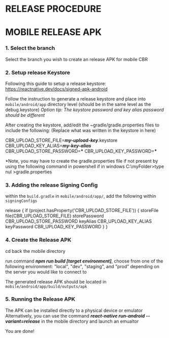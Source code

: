 # RELEASE PROCEDURE

# MOBILE RELEASE APK

### 1. Select the branch

Select the branch you wish to create an release APK for mobile CBR

### 2. Setup release Keystore

Following this guide to setup a release keystore: https://reactnative.dev/docs/signed-apk-android

Follow the instruction to generate a release keystore and place into `mobile/android/app` directory level (should be in the same level as the debug.keystore)
_Option tip: The keystore password and key alias password should be different_

After creating the keystore, add/edit the ~gradle/gradle.properties files to include the following: (Replace what was written in the keystore in here)

CBR_UPLOAD_STORE_FILE=**_my-upload-key_**.keystore
CBR_UPLOAD_KEY_ALIAS=**_my-key-alias_**
CBR_UPLOAD_STORE_PASSWORD=**\***
CBR_UPLOAD_KEY_PASSWORD=**\***

\*Note, you may have to create the gradle.properties file if not present by using the following command in powershell if in windows C:\myFolder>type nul >gradle.properties

### 3. Adding the release Signing Config

within the `build.gradle` in `mobile/android/app/`, add the following within `signingConfigs`

release {
if (project.hasProperty('CBR_UPLOAD_STORE_FILE')) {
storeFile file(CBR_UPLOAD_STORE_FILE)
storePassword CBR_UPLOAD_STORE_PASSWORD
keyAlias CBR_UPLOAD_KEY_ALIAS
keyPassword CBR_UPLOAD_KEY_PASSWORD
}
}

### 4. Create the Release APK

cd back the mobile directory

run command **_npm run build [target environment]_**, choose from one of the following environment: "local", "dev", "staging", and "prod" depending on the server you would like to connect to

The generated release APK should be located in `mobile/android/app/build/outputs/apk`

### 5. Running the Release APK

The APK can be installed directly to a physical device or emulator
Alternatively, you can use the command **_react-native run-android --variant=release_** in the mobile directory and launch an emualtor

You are done!
